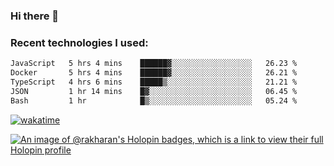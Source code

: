 ### Hi there 👋

### Recent technologies I used:
<!--START_SECTION:waka-->

```txt
JavaScript   5 hrs 4 mins    ██████▓░░░░░░░░░░░░░░░░░░   26.23 %
Docker       5 hrs 4 mins    ██████▓░░░░░░░░░░░░░░░░░░   26.21 %
TypeScript   4 hrs 6 mins    █████▒░░░░░░░░░░░░░░░░░░░   21.21 %
JSON         1 hr 14 mins    █▓░░░░░░░░░░░░░░░░░░░░░░░   06.45 %
Bash         1 hr            █▒░░░░░░░░░░░░░░░░░░░░░░░   05.24 %
```

<!--END_SECTION:waka-->
[![wakatime](https://wakatime.com/badge/user/fe50d444-0cee-4d14-a0b3-b9e8509eb4d0.svg)](https://wakatime.com/@fe50d444-0cee-4d14-a0b3-b9e8509eb4d0)

[![An image of @rakharan's Holopin badges, which is a link to view their full Holopin profile](https://holopin.me/rakharan)](https://holopin.io/@rakharan)
